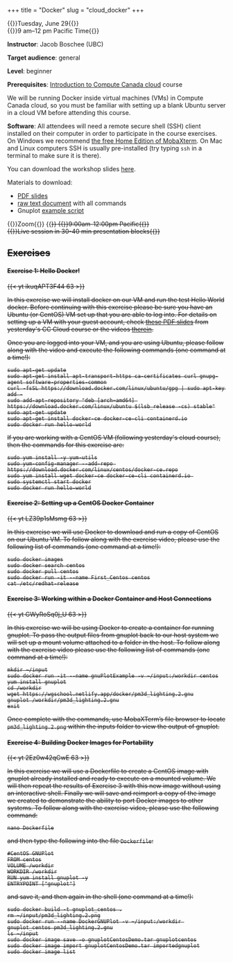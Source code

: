+++
title = "Docker"
slug = "cloud_docker"
+++

{{<cor>}}Tuesday, June 29{{</cor>}}\
{{<cgr>}}9 am–12 pm Pacific Time{{</cgr>}}

**Instructor**: Jacob Boschee (UBC)

**Target audience**: general

**Level**: beginner

**Prerequisites**: [Introduction to Compute Canada cloud](../cloud) course

We will be running Docker inside virtual machines (VMs) in Compute Canada cloud, so you must be familiar
with setting up a blank Ubuntu server in a cloud VM before attending this course.

**Software**: All attendees will need a remote secure shell (SSH) client installed on their computer in
order to participate in the course exercises. On Windows we recommend
[the free Home Edition of MobaXterm](https://mobaxterm.mobatek.net/download.html). On Mac and Linux
computers SSH is usually pre-installed (try typing `ssh` in a terminal to make sure it is there).

You can download the workshop slides [here](../../slides/dockerInVMs.pdf).

Materials to download:
* [PDF slides](../../slides/dockerInVMs.pdf)
* [raw text document](/other/dockerCommands.txt) with all commands
* Gnuplot [example script](/other/pm3d_lighting.2.gnu)

{{<cor>}}Zoom{{</cor>}} {{<s>}} {{<cgr>}}9:00am-12:00pm Pacific{{</cgr>}} \
{{<nolinktitle>}}Live session in 30-40 min presentation blocks{{</nolinktitle>}}

<!-- last year https://wgschool.netlify.app/docker -->

## Exercises
#### Exercise 1: Hello Docker!

{{< yt ikuqAPT3F44 63 >}}

In this exercise we will install docker on our VM and run the test Hello World docker. Before continuing
with this exercise please be sure you have an Ubuntu (or CentOS) VM set up that you are able to log
into. For details on setting up a VM with your guest account, check [these PDF slides](../ccCloud.pdf)
from yesterday's CC Cloud course or the videos [therein](../cloud).

Once you are logged into your VM, and you are using Ubuntu, please follow along with the video and
execute the following commands (one command at a time!):

```
sudo apt-get update
sudo apt-get install apt-transport-https ca-certificates curl gnupg-agent software-properties-common
curl -fsSL https://download.docker.com/linux/ubuntu/gpg | sudo apt-key add -
sudo add-apt-repository "deb [arch=amd64] https://download.docker.com/linux/ubuntu $(lsb_release -cs) stable"
sudo apt-get update
sudo apt-get install docker-ce docker-ce-cli containerd.io
sudo docker run hello-world
```

If you are working with a CentOS VM (following yesterday's cloud course), then the commands for this
exercise are:

```
sudo yum install -y yum-utils
sudo yum-config-manager --add-repo https://download.docker.com/linux/centos/docker-ce.repo
sudo yum install wget docker-ce docker-ce-cli containerd.io 
sudo systemctl start docker
sudo docker run hello-world
```

#### Exercise 2: Setting up a CentOS Docker Container

{{< yt LZ39p1sMsmg 63 >}}

In this exercise we will use Docker to download and run a copy of CentOS on our Ubuntu VM. To follow
along with the exercise video, please use the following list of commands (one command at a time!):

```
sudo docker images
sudo docker search centos
sudo docker pull centos
sudo docker run -it --name First_Centos centos
cat /etc/redhat-release
```

#### Exercise 3: Working within a Docker Container and Host Connections

{{< yt GWyRoSq0j_U 63 >}}

In this exercise we will be using Docker to create a container for running gnuplot. To pass the output
files from gnuplot back to our host system we will set up a mount volume attached to a folder in the
host. To follow along with the exercise video please use the following list of commands (one command at a
time!):

```
mkdir ~/input
sudo docker run -it --name gnuPlotExample -v ~/input:/workdir centos
yum install gnuplot
cd /workdir
wget https://wgschool.netlify.app/docker/pm3d_lighting.2.gnu
gnuplot /workdir/pm3d_lighting.2.gnu
exit
```

Once complete with the commands, use MobaXTerm’s file browser to locate `pm3d_lighting.2.png` within the
inputs folder to view the output of gnuplot.

#### Exercise 4: Building Docker Images for Portability

{{< yt 2Ez0w42qGwE 63 >}}

In this exercise we will use a Dockerfile to create a CentOS image with gnuplot already installed and
ready to execute on a mounted volume. We will then repeat the results of Exercise 3 with this new image
without using an interactive shell. Finally we will save and reimport a copy of the image we created to
demonstrate the ability to port Docker images to other systems. To follow along with the exercise video,
please use the following command:

```
nano Dockerfile
```

and then type the following into the file `Dockerfile`:

```
#CentOS GNUPlot
FROM centos
VOLUME /workdir
WORKDIR /workdir
RUN yum install gnuplot -y
ENTRYPOINT ["gnuplot"]
```

and save it, and then again in the shell (one command at a time!):

```
sudo docker build -t gnuplot_centos .
rm ~/input/pm3d_lighting.2.png
sudo docker run --name DockerGNUPlot -v ~/input:/workdir gnuplot_centos pm3d_lighting.2.gnu
ls ~/input
sudo docker image save -o gnuplotCentosDemo.tar gnuplotcentos
sudo docker image import gnuplotCentosDemo.tar importedgnuplot
sudo docker image list
```
